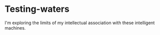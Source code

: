 # Testing-waters
I'm exploring the limits of my intellectual association with these intelligent machines.
